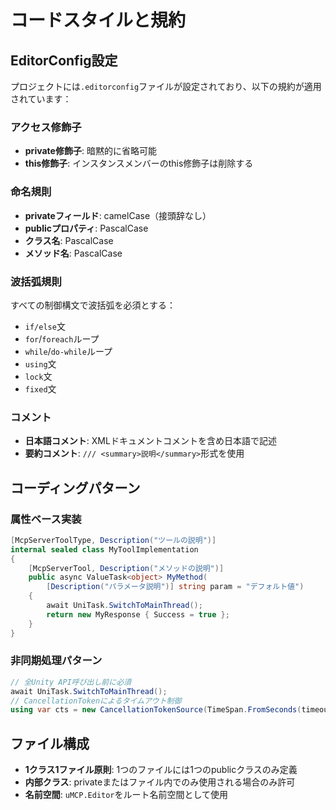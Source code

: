 # コードスタイルと規約

## EditorConfig設定
プロジェクトには`.editorconfig`ファイルが設定されており、以下の規約が適用されています：

### アクセス修飾子
- **private修飾子**: 暗黙的に省略可能
- **this修飾子**: インスタンスメンバーのthis修飾子は削除する

### 命名規則
- **privateフィールド**: camelCase（接頭辞なし）
- **publicプロパティ**: PascalCase
- **クラス名**: PascalCase
- **メソッド名**: PascalCase

### 波括弧規則
すべての制御構文で波括弧を必須とする：
- `if/else`文
- `for`/`foreach`ループ
- `while`/`do-while`ループ
- `using`文
- `lock`文
- `fixed`文

### コメント
- **日本語コメント**: XMLドキュメントコメントを含め日本語で記述
- **要約コメント**: `/// <summary>説明</summary>`形式を使用

## コーディングパターン

### 属性ベース実装
```csharp
[McpServerToolType, Description("ツールの説明")]
internal sealed class MyToolImplementation
{
    [McpServerTool, Description("メソッドの説明")]
    public async ValueTask<object> MyMethod(
        [Description("パラメータ説明")] string param = "デフォルト値")
    {
        await UniTask.SwitchToMainThread();
        return new MyResponse { Success = true };
    }
}
```

### 非同期処理パターン
```csharp
// 全Unity API呼び出し前に必須
await UniTask.SwitchToMainThread();
// CancellationTokenによるタイムアウト制御
using var cts = new CancellationTokenSource(TimeSpan.FromSeconds(timeout));
```

## ファイル構成
- **1クラス1ファイル原則**: 1つのファイルには1つのpublicクラスのみ定義
- **内部クラス**: privateまたはファイル内でのみ使用される場合のみ許可
- **名前空間**: `uMCP.Editor`をルート名前空間として使用